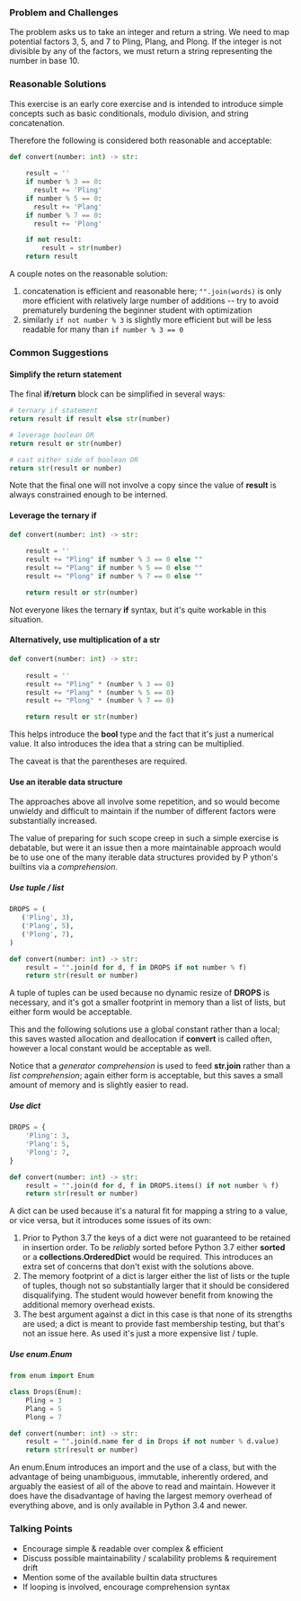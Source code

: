 ### Problem and Challenges

The problem asks us to take an integer and return a string.
We need to map potential factors 3, 5, and 7 to Pling, Plang, and Plong.
If the integer is not divisible by any of the factors, we must
return a string representing the number in base 10.

### Reasonable Solutions

This exercise is an early core exercise and is intended to introduce
simple concepts such as basic conditionals, modulo division, and string 
concatenation.

Therefore the following is considered both reasonable and acceptable:

```python
def convert(number: int) -> str:
  
    result = ''
    if number % 3 == 0:
      result += 'Pling'
    if number % 5 == 0:
      result += 'Plang'
    if number % 7 == 0:
      result += 'Plong'

    if not result:
        result = str(number)
    return result
```

A couple notes on the reasonable solution:

1. concatenation is efficient and reasonable here; `"".join(words)` is 
only more efficient with relatively large number of additions -- try to
avoid prematurely burdening the beginner student with optimization
2. similarly `if not number % 3` is slightly more efficient but will be
less readable for many than `if number % 3 == 0`

### Common Suggestions

#### Simplify the return statement

The final **if**/**return** block can be simplified in several ways:

```python
# ternary if statement
return result if result else str(number)

# leverage boolean OR
return result or str(number)

# cast either side of boolean OR
return str(result or number)
```

Note that the final one will not involve a copy since the value of 
**result** is always constrained enough to be interned.

#### Leverage the ternary if

```python
def convert(number: int) -> str:
  
    result = ''
    result += "Pling" if number % 3 == 0 else ""
    result += "Plang" if number % 5 == 0 else ""
    result += "Plong" if number % 7 == 0 else ""

    return result or str(number)
```

Not everyone likes the ternary **if** syntax, but it's quite workable
in this situation.

#### Alternatively, use multiplication of a str

```python
def convert(number: int) -> str:
  
    result = ''
    result += "Pling" * (number % 3 == 0)
    result += "Plang" * (number % 5 == 0)
    result += "Plong" * (number % 7 == 0)

    return result or str(number)
```

This helps introduce the **bool** type and the fact that it's just a 
numerical value. It also introduces the idea that a string can be
multiplied.

The caveat is that the parentheses are required.

#### Use an iterable data structure

The approaches above all involve some repetition, and so would become 
unwieldy and difficult to maintain if the number of different factors 
were substantially increased.

The value of preparing for such scope creep in such a simple exercise
is debatable, but were it an issue then a more maintainable approach 
would be to use one of the many iterable data structures provided by P
ython's builtins via a _comprehension_.

##### Use tuple / list

```python
DROPS = (
   ('Pling', 3),
   ('Plang', 5),
   ('Plong', 7),
)

def convert(number: int) -> str:
    result = "".join(d for d, f in DROPS if not number % f)
    return str(result or number)
```

A tuple of tuples can be used because no dynamic resize of **DROPS** 
is necessary, and it's got a smaller footprint in memory than a list 
of lists, but either form would be acceptable.

This and the following solutions use a global constant rather than a local; 
this saves wasted allocation and deallocation if **convert** is called often, 
however a local constant would be acceptable as well.

Notice that a _generator comprehension_ is used to feed **str.join** rather 
than a _list comprehension_; again either form is acceptable, but this saves 
a small amount of memory and is slightly easier to read.

##### Use dict

```python
DROPS = {
    'Pling': 3,
    'Plang': 5,
    'Plong': 7,
}

def convert(number: int) -> str:
    result = "".join(d for d, f in DROPS.items() if not number % f)
    return str(result or number)
```

A dict can be used because it's a natural fit for mapping a string to a 
value, or vice versa, but it introduces some issues of its own:

1. Prior to Python 3.7 the keys of a dict were not guaranteed to be retained 
in insertion order. To be _reliably_ sorted before Python 3.7 either 
**sorted** or a **collections.OrderedDict** would be required. This introduces 
an extra set of concerns that don't exist with the solutions above.
2. The memory footprint of a dict is larger either the list of lists or 
the tuple of tuples, though not so substantially larger that it should be 
considered disqualifying. The student would however benefit from knowing the 
additional memory overhead exists.
3. The best argument against a dict in this case is that none of its 
strengths are used; a dict is meant to provide fast membership testing, but 
that's not an issue here. As used it's just a more expensive list / tuple.

##### Use enum.Enum

```python
from enum import Enum

class Drops(Enum):
    Pling = 3
    Plang = 5
    Plong = 7

def convert(number: int) -> str:
    result = "".join(d.name for d in Drops if not number % d.value)
    return str(result or number)
```

An enum.Enum introduces an import and the use of a class, but with the 
advantage of being unambiguous, immutable, inherently ordered, and arguably
the easiest of all of the above to read and maintain. However it does have 
the disadvantage of having the largest memory overhead of everything above, 
and is only available in Python 3.4 and newer.

### Talking Points

- Encourage simple & readable over complex & efficient
- Discuss possible maintainability / scalability problems & requirement drift
- Mention some of the available builtin data structures
- If looping is involved, encourage comprehension syntax
